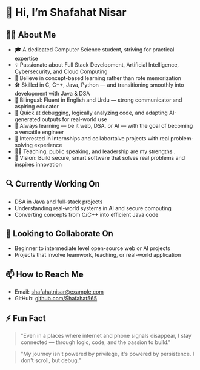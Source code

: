 # 👋 Hi, I’m Shafahat Nisar

## 👨‍💻 About Me

- 🎓 A dedicated Computer Science student, striving for practical expertise  
- 💡 Passionate about Full Stack Development, Artificial Intelligence, Cybersecurity, and Cloud Computing  
- 🧠 Believe in concept-based learning rather than rote memorization  
- 🛠️ Skilled in C, C++, Java, Python — and transitioning smoothly into development with Java & DSA  
- 💬 Bilingual: Fluent in English and Urdu — strong communicator and aspiring educator  
- 🧩 Quick at debugging, logically analyzing code, and adapting AI-generated outputs for real-world use  
- 📘 Always learning — be it web, DSA, or AI — with the goal of becoming a versatile engineer  
- 💼 Interested in internships and collabortaive projects with real problem-solving experience  
- 👨‍🏫 Teaching, public speaking, and leadership are my strengths .
- 🎯 Vision: Build secure, smart software that solves real problems and inspires innovation  

## 🔍 Currently Working On
- DSA in Java and full-stack projects  
- Understanding real-world systems in AI and secure computing  
- Converting concepts from C/C++ into efficient Java code  

## 🤝 Looking to Collaborate On
- Beginner to intermediate level open-source web or AI projects  
- Projects that involve teamwork, teaching, or real-world application  

## 📫 How to Reach Me
- Email: shafahatnisar@example.com  
- GitHub: [github.com/Shafahat565](https://github.com/Shafahat565)  

## ⚡ Fun Fact
> "Even in a places where internet and phone signals disappear, I stay connected — through logic, code, and the passion to build."

> "My journey isn't powered by privilege, it's powered by persistence. I don't scroll, but debug."
